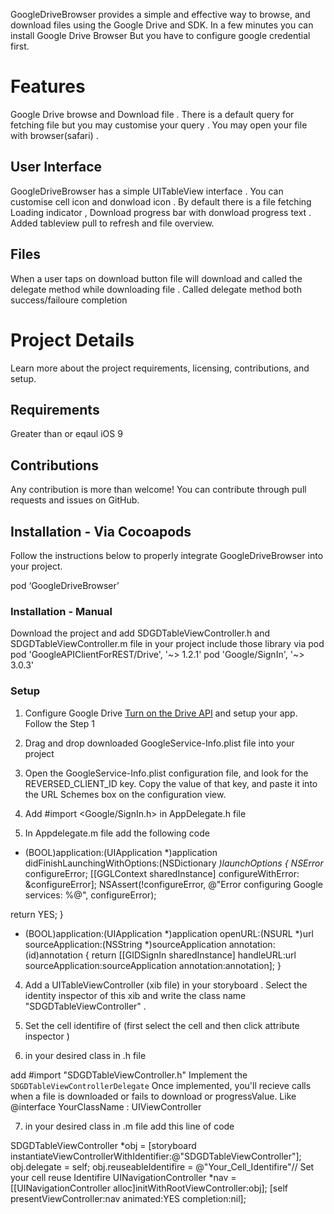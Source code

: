  
 
 
 GoogleDriveBrowser provides a simple and effective way to browse, and download files using the Google Drive  and SDK. In a few minutes you can install Google Drive Browser But you have to configure google credential first.
 
 # Features
 Google Drive browse and Download file . There is a default query for fetching file but you may customise your query . You may open your file with browser(safari) .
 
 ## User Interface
 GoogleDriveBrowser has a simple UITableView interface . You can customise cell icon and donwload icon . By default there is a file fetching Loading indicator , Download progress bar with donwload progress text . Added tableview pull to refresh and file overview.
 
 
 ## Files
 When a user taps on download button file will download and called the delegate method while downloading file . Called delegate method both success/failoure  completion
 
 # Project Details
 Learn more about the project requirements, licensing, contributions, and setup.
 
 ## Requirements
 Greater than or eqaul iOS 9
 
 
 ## Contributions
 Any contribution is more than welcome! You can contribute through pull requests and issues on GitHub.
 
 ## Installation - Via Cocoapods
 Follow the instructions below to properly integrate GoogleDriveBrowser into your project.
 
 pod ‘GoogleDriveBrowser’
 
 
 ### Installation - Manual
 Download the project and add SDGDTableViewController.h and SDGDTableViewController.m file in your project
 include those library via pod
 pod 'GoogleAPIClientForREST/Drive', '~> 1.2.1'
 pod 'Google/SignIn', '~> 3.0.3'
 ### Setup
 
 1. Configure Google Drive [Turn on the Drive API](https://developers.google.com/drive/v3/web/quickstart/ios#step_1_turn_on_the_api_name) and setup your app. Follow the Step 1
 
 2. Drag and drop downloaded GoogleService-Info.plist file into your project
 
 3. Open the GoogleService-Info.plist configuration file, and look for the REVERSED_CLIENT_ID key. Copy the value of that key, and paste it into the URL Schemes box on the configuration view.
 
 4. Add
 #import <Google/SignIn.h> in AppDelegate.h file
 
 5. In Appdelegate.m file add the following code
 
 
 - (BOOL)application:(UIApplication *)application
 didFinishLaunchingWithOptions:(NSDictionary *)launchOptions {
 NSError* configureError;
 [[GGLContext sharedInstance] configureWithError: &configureError];
 NSAssert(!configureError, @"Error configuring Google services: %@", configureError);
 
 return YES;
 }
 
 - (BOOL)application:(UIApplication *)application
 openURL:(NSURL *)url
 sourceApplication:(NSString *)sourceApplication
 annotation:(id)annotation {
 return [[GIDSignIn sharedInstance] handleURL:url
 sourceApplication:sourceApplication
 annotation:annotation];
 }
 
 4. Add a UITableViewController (xib file) in your storyboard . Select the identity inspector of this xib and write the class name "SDGDTableViewController" .
 
 5. Set the cell identifire of (first select the cell and then click attribute inspector )
 
 6. in your desired class in .h file
 
 add #import "SDGDTableViewController.h"
 Implement the `SDGDTableViewControllerDelegate`  Once implemented, you'll recieve calls when a file is downloaded or fails to download or progressValue.
 Like @interface YourClassName : UIViewController <SDGDTableViewControllerDelegate>
 
 
 7. in your desired class in .m file add this line of code
 
 SDGDTableViewController *obj =
 [storyboard instantiateViewControllerWithIdentifier:@"SDGDTableViewController"];
 obj.delegate = self;
 obj.reuseableIdentifire = @"Your_Cell_Identifire"// Set your cell reuse Identifire
 UINavigationController *nav = [[UINavigationController alloc]initWithRootViewController:obj];
 [self presentViewController:nav animated:YES completion:nil];
 

